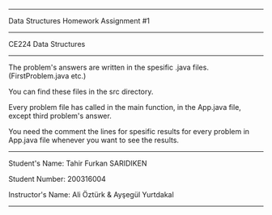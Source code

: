 --------------------------------------
Data Structures Homework Assignment #1

--------------------------------------

CE224 Data Structures

--------------------------------------

The problem's answers are written in the spesific .java files. (FirstProblem.java etc.)

You can find these files in the src directory.

Every problem file has called in the main function, in the App.java file, except third problem's answer.

You need the comment the lines for spesific results for every problem in App.java file whenever you want to see the results.

--------------------------------------

Student's Name: Tahir Furkan SARIDIKEN

Student Number: 200316004

Instructor's Name: Ali Öztürk & Ayşegül Yurtdakal

--------------------------------------
